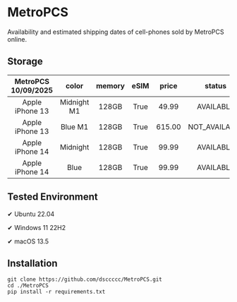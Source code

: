 # MetroPCS
Availability and estimated shipping dates of cell-phones sold by MetroPCS online.
## Storage
|MetroPCS 10/09/2025|color|memory|eSIM|price|status|shipping from|shipping to|
|:--:|:--:|:--:|:--:|:--:|:--:|:--:|:--:|
|Apple iPhone 13|Midnight M1|128GB|True|49.99|AVAILABLE|10/08/2025|10/14/2025|
|Apple iPhone 13|Blue M1|128GB|True|615.00|NOT_AVAILABLE|10/15/2025|10/21/2025|
|Apple iPhone 14|Midnight|128GB|True|99.99|AVAILABLE|10/08/2025|10/14/2025|
|Apple iPhone 14|Blue|128GB|True|99.99|AVAILABLE|10/08/2025|10/14/2025|

## Tested Environment
✔ Ubuntu 22.04

✔ Windows 11 22H2

✔ macOS 13.5
## Installation
```
git clone https://github.com/dsccccc/MetroPCS.git
cd ./MetroPCS
pip install -r requirements.txt
```
